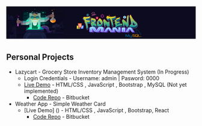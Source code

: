 # ![FrontEnd Mania Repo](frontendmaniabanner.jpg)

## Personal Projects
* Lazycart - Grocery Store Inventory Management System (In Progress) 
    - Login Credentials - Username: admin | Pasword: 0000
    - [Live Demo](https://lazycart.netlify.com/) - HTML/CSS , JavaScript , Bootstrap , MySQL (Not yet implemented)
         - [Code Repo](https://bitbucket.org/itsjustnae/lazycart/src/master/) - Bitbucket
* Weather App - Simple Weather Card 
    - [Live Demo] () - HTML/CSS , JavaScript , Bootstrap, React
        - [Code Repo](https://bitbucket.org/itsjustnae/weatherapp/src/master/) - Bitbucket